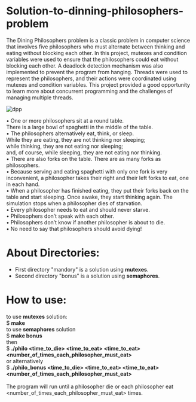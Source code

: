# Solution-to-dinning-philosophers-problem


The Dining Philosophers problem is a classic problem in computer science that involves five philosophers who must alternate between thinking and eating without blocking each other. In this project, mutexes and condition variables were used to ensure that the philosophers could eat without blocking each other. A deadlock detection mechanism was also implemented to prevent the program from hanging. Threads were used to represent the philosophers, and their actions were coordinated using mutexes and condition variables. This project provided a good opportunity to learn more about concurrent programming and the challenges of managing multiple threads.

![dpp](https://user-images.githubusercontent.com/65143740/220583456-ff0ee8dd-8133-47d0-bcd6-cc958d727e79.png)


• One or more philosophers sit at a round table.<br>
There is a large bowl of spaghetti in the middle of the table.<br>
• The philosophers alternatively eat, think, or sleep.<br>
While they are eating, they are not thinking nor sleeping;<br>
while thinking, they are not eating nor sleeping;<br>
and, of course, while sleeping, they are not eating nor thinking.<br>
• There are also forks on the table. There are as many forks as philosophers.<br>
• Because serving and eating spaghetti with only one fork is very inconvenient, a
philosopher takes their right and their left forks to eat, one in each hand.<br>
• When a philosopher has finished eating, they put their forks back on the table and
start sleeping. Once awake, they start thinking again. The simulation stops when
a philosopher dies of starvation.<br>
• Every philosopher needs to eat and should never starve.<br>
• Philosophers don’t speak with each other.<br>
• Philosophers don’t know if another philosopher is about to die.<br>
• No need to say that philosophers should avoid dying!<br>



# About Directories:
- First directory "mandory" is a solution using <b>mutexes</b>.
- Second directory "bonus" is a solution using <b>semaphores</b>.


# How to use:
to use <b>mutexes</b> solution:<br>
$ <b> make</b> <br>
to use <b>semaphores</b> solution <br>
$ <b> make bonus </b> <br>
then <br>
$ <b> ./philo <number of philosophers> <time_to_die> <time_to_eat> <time_to_eat> <number_of_times_each_philosopher_must_eat> </b> <br>
 or alternatively <br> 
$ <b> ./philo_bonus <number of philosophers> <time_to_die> <time_to_eat> <time_to_eat> <number_of_times_each_philosopher_must_eat> </b> <br>
<br>
The program will run until a philosopher die or each philosopher eat <number_of_times_each_philosopher_must_eat> times.
 <br>

  
